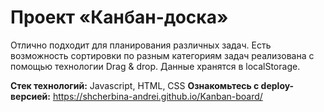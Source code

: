 # Проект «Канбан-доска» 
Отлично подходит для планирования различных задач. Есть возможность сортировки по разным категориям задач реализована с помощью технологии Drag & drop. Данные хранятся в localStorage.

**Стек технологий:** Javascript, HTML, CSS
**Ознакомьтесь с deploy-версией:** https://shcherbina-andrei.github.io/Kanban-board/
